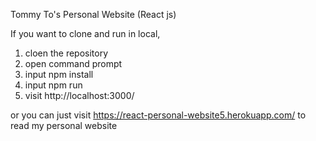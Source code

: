 Tommy To's Personal Website (React js)

If you want to clone and run in local,

 1. cloen the repository
 2. open command prompt
 3. input npm install
 4. input npm run
 5. visit http://localhost:3000/

or you can just visit https://react-personal-website5.herokuapp.com/ to read my personal website

